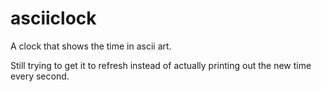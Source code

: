 # asciiclock
A clock that shows the time in ascii art.

Still trying to get it to refresh instead of actually printing out the new time every second.
